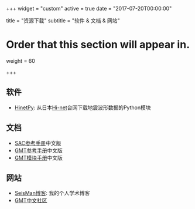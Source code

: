 +++
widget = "custom"
active = true
date = "2017-07-20T00:00:00"

title = "资源下载"
subtitle = "软件 & 文档 & 网站"

# Order that this section will appear in.
weight = 60

+++

## 软件

- [HinetPy](https://seisman.github.io/HinetPy/zh_CN/): 从日本[Hi-net](http://www.hinet.bosai.go.jp/)台网下载地震波形数据的Python模块

## 文档

- [SAC参考手册](https://seisman.github.io/SAC_Docs_zh/)中文版
- [GMT参考手册](http://docs.gmt-china.org/)中文版
- [GMT模块手册](http://modules.gmt-china.org/)中文版

## 网站

- [SeisMan博客](http://blog.seisman.info/): 我的个人学术博客
- [GMT中文社区](http://gmt-china.org/)
